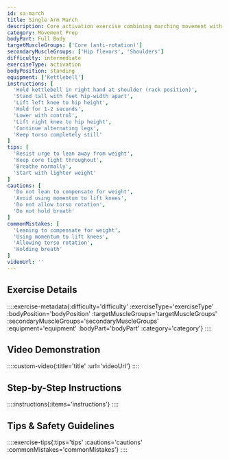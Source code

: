 ```yaml
---
id: sa-march
title: Single Arm March
description: Core activation exercise combining marching movement with unilateral kettlebell hold, challenging anti-rotation strength and improving gait mechanics.
category: Movement Prep
bodyPart: Full Body
targetMuscleGroups: ['Core (anti-rotation)']
secondaryMuscleGroups: ['Hip flexors', 'Shoulders']
difficulty: intermediate
exerciseType: activation
bodyPosition: standing
equipment: ['Kettlebell']
instructions: [
  'Hold kettlebell in right hand at shoulder (rack position)',
  'Stand tall with feet hip-width apart',
  'Lift left knee to hip height',
  'Hold for 1-2 seconds',
  'Lower with control',
  'Lift right knee to hip height',
  'Continue alternating legs',
  'Keep torso completely still'
]
tips: [
  'Resist urge to lean away from weight',
  'Keep core tight throughout',
  'Breathe normally',
  'Start with lighter weight'
]
cautions: [
  'Do not lean to compensate for weight',
  'Avoid using momentum to lift knees',
  'Do not allow torso rotation',
  'Do not hold breath'
]
commonMistakes: [
  'Leaning to compensate for weight',
  'Using momentum to lift knees',
  'Allowing torso rotation',
  'Holding breath'
]
videoUrl: ''
---
```


## Exercise Details

::::exercise-metadata{:difficulty='difficulty' :exerciseType='exerciseType' :bodyPosition='bodyPosition' :targetMuscleGroups='targetMuscleGroups' :secondaryMuscleGroups='secondaryMuscleGroups' :equipment='equipment' :bodyPart='bodyPart' :category='category'}
::::

## Video Demonstration

::::custom-video{:title='title' :url='videoUrl'}
::::

## Step-by-Step Instructions

::::instructions{:items='instructions'}
::::

## Tips & Safety Guidelines

::::exercise-tips{:tips='tips' :cautions='cautions' :commonMistakes='commonMistakes'}
::::
